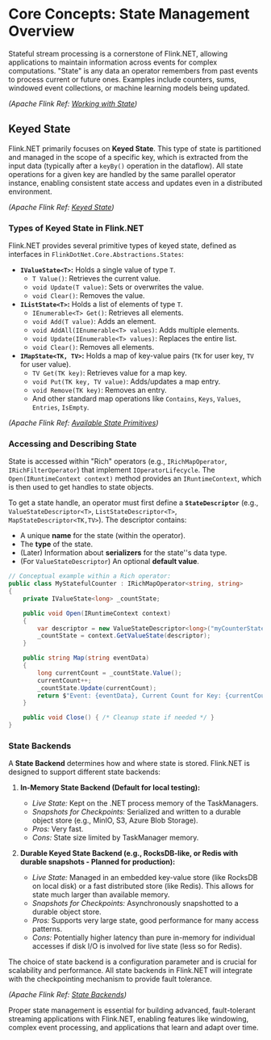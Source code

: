 # Core Concepts: State Management Overview

Stateful stream processing is a cornerstone of Flink.NET, allowing applications to maintain information across events for complex computations. "State" is any data an operator remembers from past events to process current or future ones. Examples include counters, sums, windowed event collections, or machine learning models being updated.

*(Apache Flink Ref: [Working with State](https://nightlies.apache.org/flink/flink-docs-stable/docs/dev/datastream/fault-tolerance/state/))*

## Keyed State

Flink.NET primarily focuses on **Keyed State**. This type of state is partitioned and managed in the scope of a specific key, which is extracted from the input data (typically after a `keyBy()` operation in the dataflow). All state operations for a given key are handled by the same parallel operator instance, enabling consistent state access and updates even in a distributed environment.

*(Apache Flink Ref: [Keyed State](https://nightlies.apache.org/flink/flink-docs-stable/docs/dev/datastream/fault-tolerance/state/#keyed-state))*

### Types of Keyed State in Flink.NET

Flink.NET provides several primitive types of keyed state, defined as interfaces in `FlinkDotNet.Core.Abstractions.States`:

*   **`IValueState<T>`:** Holds a single value of type `T`.
    *   `T Value()`: Retrieves the current value.
    *   `void Update(T value)`: Sets or overwrites the value.
    *   `void Clear()`: Removes the value.
*   **`IListState<T>`:** Holds a list of elements of type `T`.
    *   `IEnumerable<T> Get()`: Retrieves all elements.
    *   `void Add(T value)`: Adds an element.
    *   `void AddAll(IEnumerable<T> values)`: Adds multiple elements.
    *   `void Update(IEnumerable<T> values)`: Replaces the entire list.
    *   `void Clear()`: Removes all elements.
*   **`IMapState<TK, TV>`:** Holds a map of key-value pairs (`TK` for user key, `TV` for user value).
    *   `TV Get(TK key)`: Retrieves value for a map key.
    *   `void Put(TK key, TV value)`: Adds/updates a map entry.
    *   `void Remove(TK key)`: Removes an entry.
    *   And other standard map operations like `Contains`, `Keys`, `Values`, `Entries`, `IsEmpty`.

*(Apache Flink Ref: [Available State Primitives](https://nightlies.apache.org/flink/flink-docs-stable/docs/dev/datastream/fault-tolerance/state/#available-state-primitives))*

### Accessing and Describing State

State is accessed within "Rich" operators (e.g., `IRichMapOperator`, `IRichFilterOperator`) that implement `IOperatorLifecycle`. The `Open(IRuntimeContext context)` method provides an `IRuntimeContext`, which is then used to get handles to state objects.

To get a state handle, an operator must first define a **`StateDescriptor`** (e.g., `ValueStateDescriptor<T>`, `ListStateDescriptor<T>`, `MapStateDescriptor<TK,TV>`). The descriptor contains:
*   A unique **name** for the state (within the operator).
*   The **type** of the state.
*   (Later) Information about **serializers** for the state''s data type.
*   (For `ValueStateDescriptor`) An optional **default value**.

```csharp
// Conceptual example within a Rich operator:
public class MyStatefulCounter : IRichMapOperator<string, string>
{
    private IValueState<long> _countState;

    public void Open(IRuntimeContext context)
    {
        var descriptor = new ValueStateDescriptor<long>("myCounterState", defaultValue: 0L);
        _countState = context.GetValueState(descriptor);
    }

    public string Map(string eventData)
    {
        long currentCount = _countState.Value();
        currentCount++;
        _countState.Update(currentCount);
        return $"Event: {eventData}, Current Count for Key: {currentCount}";
    }

    public void Close() { /* Cleanup state if needed */ }
}
```

### State Backends

A **State Backend** determines how and where state is stored. Flink.NET is designed to support different state backends:

1.  **In-Memory State Backend (Default for local testing):**
    *   *Live State:* Kept on the .NET process memory of the TaskManagers.
    *   *Snapshots for Checkpoints:* Serialized and written to a durable object store (e.g., MinIO, S3, Azure Blob Storage).
    *   *Pros:* Very fast.
    *   *Cons:* State size limited by TaskManager memory.

2.  **Durable Keyed State Backend (e.g., RocksDB-like, or Redis with durable snapshots - Planned for production):**
    *   *Live State:* Managed in an embedded key-value store (like RocksDB on local disk) or a fast distributed store (like Redis). This allows for state much larger than available memory.
    *   *Snapshots for Checkpoints:* Asynchronously snapshotted to a durable object store.
    *   *Pros:* Supports very large state, good performance for many access patterns.
    *   *Cons:* Potentially higher latency than pure in-memory for individual accesses if disk I/O is involved for live state (less so for Redis).

The choice of state backend is a configuration parameter and is crucial for scalability and performance. All state backends in Flink.NET will integrate with the checkpointing mechanism to provide fault tolerance.

*(Apache Flink Ref: [State Backends](https://nightlies.apache.org/flink/flink-docs-stable/docs/ops/state/state_backends/))*

Proper state management is essential for building advanced, fault-tolerant streaming applications with Flink.NET, enabling features like windowing, complex event processing, and applications that learn and adapt over time.
